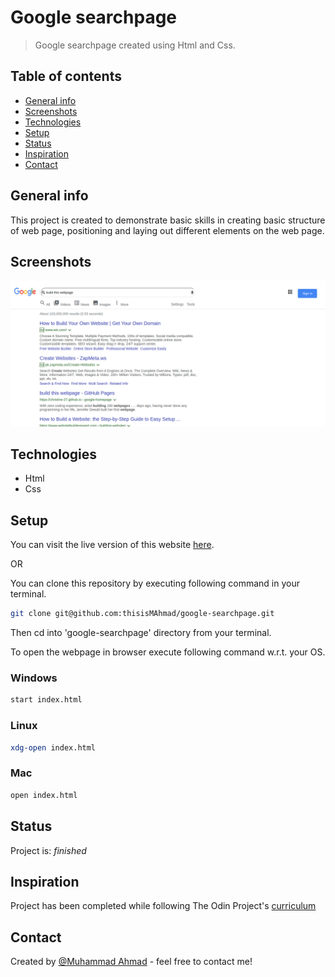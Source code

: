 # Google searchpage
> Google searchpage created using Html and Css.

## Table of contents
* [General info](#general-info)
* [Screenshots](#screenshots)
* [Technologies](#technologies)
* [Setup](#setup)
* [Status](#status)
* [Inspiration](#inspiration)
* [Contact](#contact)

## General info
This project is created to demonstrate basic skills in creating basic structure of web page, positioning and laying out different elements on the web page.

## Screenshots
![Example screenshot](/images/project.png)

## Technologies
* Html
* Css

## Setup
You can visit the live version of this website [here](https://thisismahmad.github.io/google-searchpage/).

OR

You can clone this repository by executing following command in your terminal. 
```bash
git clone git@github.com:thisisMAhmad/google-searchpage.git
```
Then cd into 'google-searchpage' directory from your terminal. 

To open the webpage in browser execute following command w.r.t. your OS.

### Windows
```bash
start index.html
```

### Linux
```bash
xdg-open index.html
```

### Mac 
```bash
open index.html
```

## Status
Project is: _finished_

## Inspiration
Project has been completed while following The Odin Project's [curriculum](http://www.theodinproject.com/courses/web-development-101/lessons/html-css)

## Contact
Created by [@Muhammad Ahmad](https://www.twitter.com/thisisMAhmad) - feel free to contact me!
